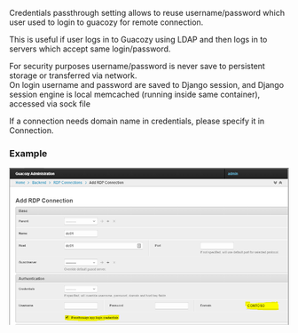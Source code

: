 Credentials passthrough setting allows to reuse username/password which user used to login to guacozy for remote connection.

This is useful if user logs in to Guacozy using LDAP and then logs in to servers which accept same login/password.

For security purposes username/password is never save to persistent storage or transferred via network.  
On login username and password are saved to Django session, and Django session engine is local memcached (running inside same container), accessed via sock file

If a connection needs domain name in credentials, please specify it in Connection.   

### Example
![Credentials passthrough screenshot](../img/guacozy-demo-credentials-passthrough.png "Configure credentials passthrough")
